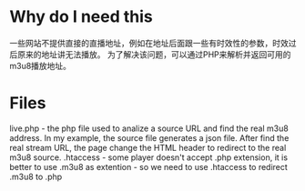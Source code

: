 
# Why do I need this
一些网站不提供直接的直播地址，例如在地址后面跟一些有时效性的参数，时效过后原来的地址讲无法播放。
为了解决该问题，可以通过PHP来解析并返回可用的m3u8播放地址。

# Files
live.php - the php file used to analize a source URL and find the real m3u8 address. In my example, the source file generates a json file. After find the real stream URL, the page change the HTML header to redirect to the real m3u8 source.
.htaccess - some player doesn't accept .php extension, it is better to use .m3u8 as extention - so we need to use .htaccess to redirect .m3u8 to .php

